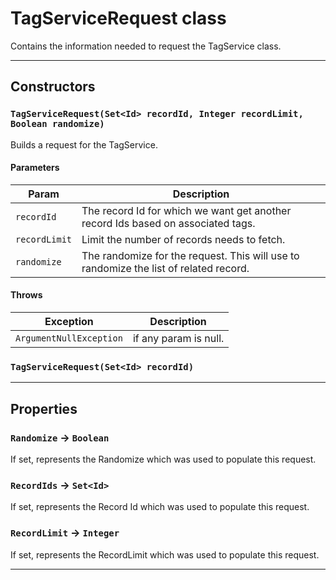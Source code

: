 # TagServiceRequest class

Contains the information needed to request the TagService class.

---
## Constructors
### `TagServiceRequest(Set<Id> recordId, Integer recordLimit, Boolean randomize)`

Builds a request for the TagService.
#### Parameters
|Param|Description|
|-----|-----------|
|`recordId` |  The record Id for which we want get another record Ids based on associated tags. |
|`recordLimit` |  Limit the number of records needs to fetch. |
|`randomize` |  The randomize for the request. This will use to randomize the list of related record. |

#### Throws
|Exception|Description|
|---------|-----------|
|`ArgumentNullException` |  if any param is null. |

### `TagServiceRequest(Set<Id> recordId)`
---
## Properties

### `Randomize` → `Boolean`

If set, represents the Randomize which was used to populate this request.

### `RecordIds` → `Set<Id>`

If set, represents the Record Id which was used to populate this request.

### `RecordLimit` → `Integer`

If set, represents the RecordLimit which was used to populate this request.

---
